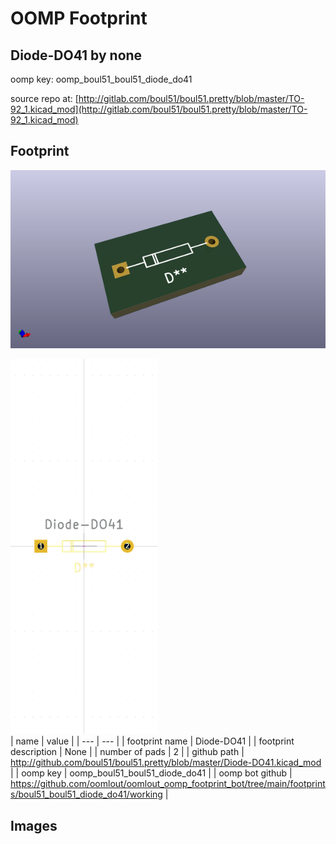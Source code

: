 # OOMP Footprint  
## Diode-DO41  by none  
  
oomp key: oomp_boul51_boul51_diode_do41  
  
source repo at: [http://gitlab.com/boul51/boul51.pretty/blob/master/TO-92_1.kicad_mod](http://gitlab.com/boul51/boul51.pretty/blob/master/TO-92_1.kicad_mod)  
## Footprint  
  
[![working_kicad_pcb_3d.png](working_kicad_pcb_3d_600.png)](working_kicad_pcb_3d.png)  
  
[![working.png](working_600.png)](working.png)  
| name | value | 
| --- | --- | 
| footprint name | Diode-DO41 | 
| footprint description | None | 
| number of pads | 2 | 
| github path | http://github.com/boul51/boul51.pretty/blob/master/Diode-DO41.kicad_mod | 
| oomp key | oomp_boul51_boul51_diode_do41 | 
| oomp bot github | https://github.com/oomlout/oomlout_oomp_footprint_bot/tree/main/footprints/boul51_boul51_diode_do41/working | 
## Images  
